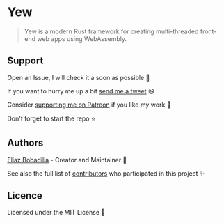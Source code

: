 # Yew

> Yew is a modern Rust framework for creating multi-threaded front-end web apps
> using WebAssembly.

## Support

Open an Issue, I will check it a soon as possible 👀

If you want to hurry me up a bit
[send me a tweet](https://twitter.com/UltiRequiem) 😆

Consider [supporting me on Patreon](https://patreon.com/UltiRequiem) if you like
my work 🙏

Don't forget to start the repo ⭐

## Authors

[Eliaz Bobadilla](https://ultirequiem.com) - Creator and Maintainer 💪

See also the full list of
[contributors](https://github.com/UltiRequiem/rust-webassembly-counter-yew/contributors)
who participated in this project ✨

## Licence

Licensed under the MIT License 📄
